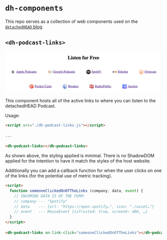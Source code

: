 # `dh-components`

This repo serves as a collection of web components used on the [`detachedHEAD` blog](https://detachedhead.net/).

## `<dh-podcast-links>`

![](./assets/dh-podcast-links.png)

This component hosts all of the active links to where you can listen to the detachedHEAD Podcast.

Usage:

```html
<script src="./dh-podcast-links.js"></script>

...

<dh-podcast-links></dh-podcast-links>
```

As shown above, the styling applied is minimal. There is no ShadowDOM applied for the intention to have it match the styles of the host website. 

Additionally you can add a callback function for when the user clicks on one of the links (for the potential use of metric tracking).

```html
<script>
  function someoneClickedOnOfTheLinks (company, data, event) {
    // INCOMING DATA IS OF THE FORM:
    // company --- "Spotify"
    // data    --- {url: "https://open.spotify…", icon: "./asset…"} 
    // event   --- MouseEvent {isTrusted: true, screenX: 486, …}
  }
</script>

<dh-podcast-links on-link-click="someoneClickedOnOfTheLinks"></dh-podcast-links>
```